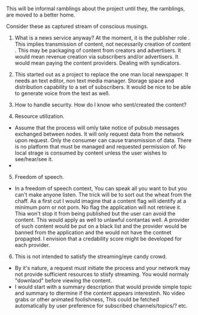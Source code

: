 This will be informal ramblings about the project until they,
 the ramblings, are moved to a better home.

Consider these as captured stream of conscious musings.

1. What is a news service anyway? At the moment, it is the publisher role
. This implies transmission of content, not necessarily creation of content
. This may be packaging of content from creators and advertisers.  It would
 mean revenue creation via subscribers and/or advertisers. It would mean
  paying the content providers.  Dealing with syndicators. 
  
2. This started out as a project to replace the one man local newspaper. It
  needs an text editor, non text media manager. Storage space and
   distribution capability to a set of subscribers. It would be nice to be
    able to generate voice from the text as well.
    
3. How to handle security. How do I know who sent/created the content?

4. Resource utilization.
- Assume that the process will omly take notice of pubsub messages exchanged between nodes. It will only request data from the network upon request. Only the consumer can cause transmission of data. There is no platform that must be managed and requested permission of. No local strage is consumed by content unless the user wishes to see/hear/see it.
- 
5. Freedom of speech.
- In a freedom of speech context, You can speak all you want to but you can't make anyone listen. The trick will be to sort out the wheat from the chaff. As a first cut I would imagine that a content flag will identify at a minimum porn or not porn. No flag the application will not retrieve it. Thia won't stop it from being published but the user can avoid the content. This would apply as well to unlawful contantas well. A provider of such content would be put on a black list and the provider would be banned from the application and the would not have the contnet propagted. I envision that a credability score might be developed for each provider.

6. This is not intended to satisfy the streaming/eye candy crowd.
- By it's nature, a request must initiate the process and your network may not provide sufficient resources to stisfy streaming. You would normaly "downlaod" before viewing the content.
- I would start with a summary description that would provide simple topic and summary to dtermine if the content appears interestinh. No video grabs or other animated foolishness, This could be fetched automatically by user preference for subscribed channels/topics/? etc.
    